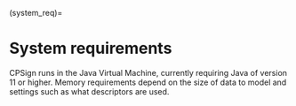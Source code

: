 (system_req)=

# System requirements

CPSign runs in the Java Virtual Machine, currently requiring Java of version 11 or higher. Memory requirements depend on the size of data to model and settings such as what descriptors are used.
